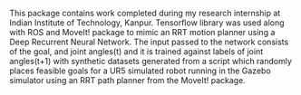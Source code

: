 This package contains work completed during my research internship at Indian Institute of Technology, Kanpur.
Tensorflow library was used along with ROS and MoveIt! package to mimic an RRT motion planner using a Deep Recurrent Neural Network.
The input passed to the network consists of the goal, and joint angles(t) and it is trained against labels of joint angles(t+1) with synthetic datasets generated from a script which randomly places feasible goals for a UR5 simulated robot running in the Gazebo simulator using an RRT path planner from the MoveIt! package.
